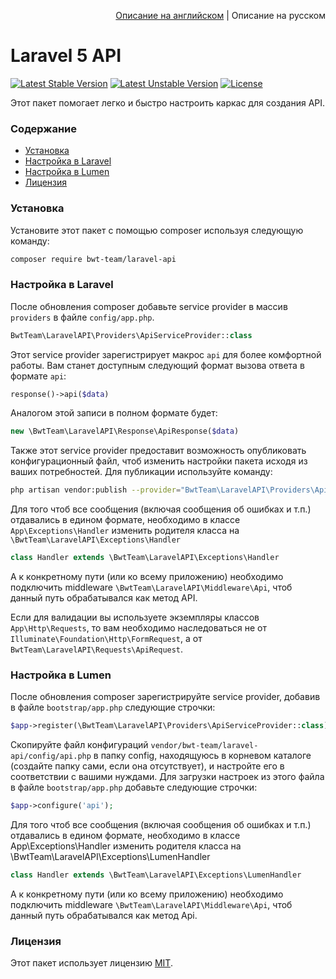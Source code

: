 <p align="right">
<a href="README.md">Описание на английском</a> | Описание на русском 
</p>

# Laravel 5 API

[![Latest Stable Version][ico-stable-version]][link-stable-packagist]
[![Latest Unstable Version][ico-unstable-version]][link-unstable-packagist]
[![License][ico-license]](LICENSE.md)

Этот пакет помогает легко и быстро настроить каркас для создания API.
 
### Содержание

- [Установка](#Установка)
- [Настройка в Laravel](#Настройка-в-laravel)
- [Настройка в Lumen](#Настройка-в-lumen)
- [Лицензия](#Лицензия)

### Установка

Установите этот пакет с помощью composer используя следующую команду:

```bash
composer require bwt-team/laravel-api
```

### Настройка в Laravel

После обновления composer добавьте service provider в массив `providers` в файле `config/app.php`. 

```php
BwtTeam\LaravelAPI\Providers\ApiServiceProvider::class
```

Этот service provider зарегистрирует макрос `api` для более комфортной работы.
Вам станет доступным следующий формат вызова ответа в формате `api`:
 
```php
response()->api($data)
```

Аналогом этой записи в полном формате будет:

```php
new \BwtTeam\LaravelAPI\Response\ApiResponse($data)
```

Также этот service provider предоставит возможность опубликовать конфигурационный файл, чтоб изменить настройки пакета исходя из ваших потребностей.
Для публикации используйте команду:

```bash
php artisan vendor:publish --provider="BwtTeam\LaravelAPI\Providers\ApiServiceProvider" --tag=config
```

Для того чтоб все сообщения (включая сообщения об ошибках и т.п.) отдавались в едином формате, необходимо в классе `App\Exceptions\Handler` изменить родителя класса на
`\BwtTeam\LaravelAPI\Exceptions\Handler`

```php
class Handler extends \BwtTeam\LaravelAPI\Exceptions\Handler
```

А к конкретному пути (или ко всему приложению) необходимо подключить middleware `\BwtTeam\LaravelAPI\Middleware\Api`, чтоб данный путь обрабатывался как метод API.

Если для валидации вы используете экземпляры классов `App\Http\Requests`, то вам необходимо наследоваться не от `Illuminate\Foundation\Http\FormRequest`, а от `BwtTeam\LaravelAPI\Requests\ApiRequest`.

### Настройка в Lumen

После обновления composer зарегистрируйте service provider, добавив в файле `bootstrap/app.php` следующие строчки:

```php
$app->register(\BwtTeam\LaravelAPI\Providers\ApiServiceProvider::class);
```

Скопируйте файл конфигураций `vendor/bwt-team/laravel-api/config/api.php` в папку config, находящуюсь в корневом каталоге (создайте папку сами, если она отсутствует), и настройте его в соответствии с вашими нуждами.
Для загрузки настроек из этого файла в файле `bootstrap/app.php` добавьте следующие строчки:

```php
$app->configure('api');
```

Для того чтоб все сообщения (включая сообщения об ошибках и т.п.) отдавались в едином формате, необходимо в классе App\Exceptions\Handler изменить родителя класса на \BwtTeam\LaravelAPI\Exceptions\LumenHandler

```php
class Handler extends \BwtTeam\LaravelAPI\Exceptions\LumenHandler
```

А к конкретному пути (или ко всему приложению) необходимо подключить middleware `\BwtTeam\LaravelAPI\Middleware\Api`, чтоб данный путь обрабатывался как метод Api.

### Лицензия

Этот пакет использует лицензию [MIT](LICENSE.md).

[ico-stable-version]: https://poser.pugx.org/bwt-team/laravel-api/v/stable?format=flat-square
[ico-unstable-version]: https://poser.pugx.org/bwt-team/laravel-api/v/unstable?format=flat-square
[ico-license]: https://poser.pugx.org/bwt-team/laravel-api/license?format=flat-square

[link-stable-packagist]: https://packagist.org/packages/bwt-team/laravel-api
[link-unstable-packagist]: https://packagist.org/packages/bwt-team/laravel-api#dev-develop